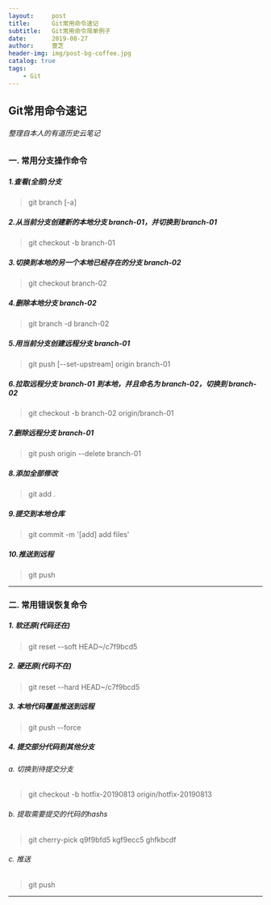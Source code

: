 ```yaml
---
layout:     post
title:      Git常用命令速记
subtitle:   Git常用命令简单例子
date:       2019-08-27
author:     壹芝
header-img: img/post-bg-coffee.jpg
catalog: true
tags:
    - Git
---
```


## Git常用命令速记

###### 整理自本人的有道历史云笔记

### 一. 常用分支操作命令

##### 1.查看(全部)分支
> git branch [-a]

##### 2.从当前分支创建新的本地分支 branch-01，并切换到 branch-01
> git checkout -b branch-01 

##### 3.切换到本地的另一个本地已经存在的分支 branch-02
> git checkout branch-02

##### 4.删除本地分支 branch-02
> git branch -d branch-02

##### 5.用当前分支创建远程分支 branch-01
> git push [--set-upstream] origin branch-01

##### 6.拉取远程分支 branch-01 到本地，并且命名为 branch-02，切换到 branch-02
> git checkout -b branch-02 origin/branch-01

##### 7.删除远程分支 branch-01
> git push origin --delete branch-01

##### 8.添加全部修改
> git add .

##### 9.提交到本地仓库
> git commit -m '[add] add files'

##### 10.推送到远程
> git push

---

### 二. 常用错误恢复命令

##### 1. 软还原(代码还在)
>  git reset --soft HEAD~/c7f9bcd5    

##### 2. 硬还原(代码不在)
> git reset --hard HEAD~/c7f9bcd5

##### 3. 本地代码覆盖推送到远程
>  git push --force

##### 4. 提交部分代码到其他分支
###### a. 切换到待提交分支 

> git checkout -b hotfix-20190813  origin/hotfix-20190813 

###### b. 提取需要提交的代码的hashs 

> git cherry-pick  q9f9bfd5 kgf9ecc5 ghfkbcdf

###### c. 推送

> git push

---
